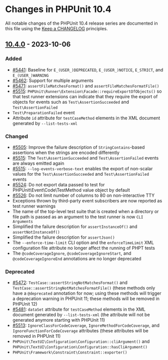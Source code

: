 # Changes in PHPUnit 10.4

All notable changes of the PHPUnit 10.4 release series are documented in this file using the [Keep a CHANGELOG](https://keepachangelog.com/) principles.

## [10.4.0] - 2023-10-06

### Added

* [#5441](https://github.com/sebastianbergmann/phpunit/issues/5441): Baseline for `E_(USER_)DEPRECATED`, `E_(USER_)NOTICE`, `E_STRICT`, and `E_(USER_)WARNING`
* [#5462](https://github.com/sebastianbergmann/phpunit/pull/5462): Support for multiple arguments
* [#5471](https://github.com/sebastianbergmann/phpunit/issues/5471): `assertFileMatchesFormat()` and `assertFileMatchesFormatFile()`
* [#5515](https://github.com/sebastianbergmann/phpunit/issues/5515): `PHPUnit\Runner\Extension\Facade::requireExportOfObjects()` so that test runner extensions can indicate that they require the export of objects for events such as `Test\AssertionSucceeded` and `Test\AssertionFailed`
* `Test\PreparationFailed` event
* Attribute `id` attribute for `testCaseMethod` elements in the XML document generated by `--list-tests-xml`

### Changed

* [#5505](https://github.com/sebastianbergmann/phpunit/pull/5505): Improve the failure description of `StringContains`-based assertions when the strings are encoded differently 
* [#5515](https://github.com/sebastianbergmann/phpunit/issues/5515): The `Test\AssertionSucceeded` and `Test\AssertionFailed` events are always emitted again
* [#5515](https://github.com/sebastianbergmann/phpunit/issues/5515): `--log-events-verbose-text` enables the export of non-scalar values for the `Test\AssertionSucceeded` and `Test\AssertionFailed` events
* [#5524](https://github.com/sebastianbergmann/phpunit/issues/5524): Do not export data passed to test for PHPUnit\Event\Code\TestMethod value object by default
* [#5526](https://github.com/sebastianbergmann/phpunit/issues/5526): Do not limit number of columns to 80 on non-interactive TTY
* Exceptions thrown by third-party event subscribers are now reported as test runner warnings
* The name of the top-level test suite that is created when a directory or file path is passed as an argument to the test runner is now `CLI Arguments`
* Simplified the failure description for `assertInstanceOf()` and `assertNotInstanceOf()`
* Simplified the failure description for `assertJson()`
* The `--enforce-time-limit` CLI option and the `enforceTimeLimit` XML configuration file attribute no longer affect the running of PHPT tests
* The `@codeCoverageIgnore`, `@codeCoverageIgnoreStart`, and `@codeCoverageIgnoreEnd` annotations are no longer deprecated

### Deprecated

* [#5472](https://github.com/sebastianbergmann/phpunit/issues/5472): `TestCase::assertStringNotMatchesFormat()` and `TestCase::assertStringNotMatchesFormatFile()` (these methods only have a `@deprecated` annotation for now; using these methods will trigger a deprecation warning in PHPUnit 11; these methods will be removed in PHPUnit 12)
* [#5481](https://github.com/sebastianbergmann/phpunit/issues/5481): `dataSet` attribute for `testCaseMethod` elements in the XML document generated by `--list-tests-xml` (the attribute will not be generated anymore starting with PHPUnit 11)
* [#5513](https://github.com/sebastianbergmann/phpunit/issues/5513): `IgnoreClassForCodeCoverage`, `IgnoreMethodForCodeCoverage`, and `IgnoreFunctionForCodeCoverage` attributes (these attributes will be removed in PHPUnit 11)
* `PHPUnit\TextUI\Configuration\Configuration::cliArgument()` and `PHPUnit\TextUI\Configuration\Configuration::hasCliArgument()`
* `PHPUnit\Framework\Constraint\Constraint::exporter()`

[10.4.0]: https://github.com/sebastianbergmann/phpunit/compare/10.3...main
